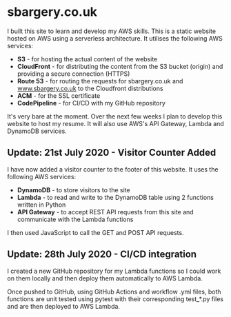 # sbargery.co.uk

I built this site to learn and develop my AWS skills. This is a static website hosted on AWS using a serverless architecture. It utilises the following AWS services:

* **S3** - for hosting the actual content of the website
* **CloudFront** - for distributing the content from the S3 bucket (origin) and providing a secure connection (HTTPS)
* **Route 53** - for routing the requests for sbargery.co.uk and www.sbargery.co.uk to the Cloudfront distributions
* **ACM** - for the SSL certificate
* **CodePipeline** - for CI/CD with my GitHub repository

It's very bare at the moment. Over the next few weeks I plan to develop this website to host my resume. It will also use AWS's API Gateway, Lambda and DynamoDB services.

## Update: 21st July 2020 - Visitor Counter Added

I have now added a visitor counter to the footer of this website. It uses the following AWS services:

* **DynamoDB** - to store visitors to the site
* **Lambda** - to read and write to the DynamoDB table using 2 functions written in Python
* **API Gateway** - to accept REST API requests from this site and communicate with the Lambda functions

I then used JavaScript to call the GET and POST API requests.

## Update: 28th July 2020 - CI/CD integration
I created a new GitHub repository for my Lambda functions so I could work on them locally and then deploy them automatically to AWS Lambda.

Once pushed to GitHub, using GitHub Actions and workflow .yml files, both functions are unit tested using pytest with their corresponding test_*.py files and are then deployed to AWS Lambda.
